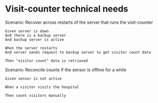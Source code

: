 # Visit-counter technical needs

Scenario: Recover across restarts of the server that runs the visit-counter

	Given server is down
	And there is a backup server
	And backup server is active

	When the server restarts
	And server sends request to backup server to get visitor count data

	Then "visitor count" data is retrieved 

Scenario: Reconcile counts if the sensor is offline for a while

	Given sensor is not active

	When a visitor visits the hospital

	Then count visitors manually 
